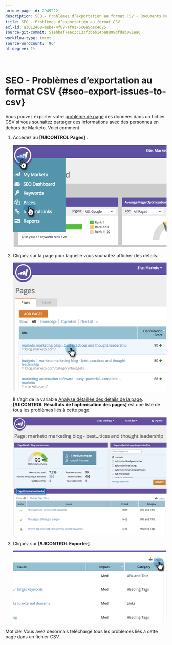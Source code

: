 ```yaml
---
unique-page-id: 2949222
description: SEO - Problèmes d’exportation au format CSV - Documents Marketo - Documentation du produit
title: SEO - Problèmes d’exportation au format CSV
exl-id: a3012408-eeb4-4f09-af01-5c0e5dec4625
source-git-commit: 51ebbef7eac3c133f3bab14ba8899dfdab081ea6
workflow-type: tm+mt
source-wordcount: '96'
ht-degree: 1%

---
```


# SEO - Problèmes d’exportation au format CSV {#seo-export-issues-to-csv}

Vous pouvez exporter votre [problème de page](/help/marketo/product-docs/additional-apps/seo/pages/seo-understanding-pages.md) des données dans un fichier CSV si vous souhaitez partager ces informations avec des personnes en dehors de Marketo. Voici comment.

1. Accédez au **[!UICONTROL Pages]** .

   ![](assets/image2014-9-18-13-3a16-3a5.png)

1. Cliquez sur la page pour laquelle vous souhaitez afficher des détails.

   ![](assets/image2014-9-18-13-3a16-3a8.png)

   Il s’agit de la variable [Analyse détaillée des détails de la page](/help/marketo/product-docs/additional-apps/seo/pages/seo-using-the-page-detail-drill-down.md). **[!UICONTROL Résultats de l’optimisation des pages]** est une liste de tous les problèmes liés à cette page.

   ![](assets/image2014-9-18-13-3a16-3a12.png)

1. Cliquez sur **[!UICONTROL Exporter]**.

   ![](assets/image2014-9-18-13-3a16-3a39.png)

Mot clé! Vous avez désormais téléchargé tous les problèmes liés à cette page dans un fichier CSV.

